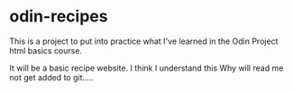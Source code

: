 # odin-recipes

This is a project to put into practice what I've learned in the Odin Project html basics course.

It will be a basic recipe website.
I think I understand this
Why will read me not get added to git.....